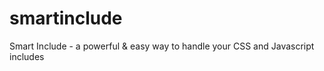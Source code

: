 # smartinclude
 Smart Include - a powerful &amp; easy way to handle your CSS and Javascript includes
